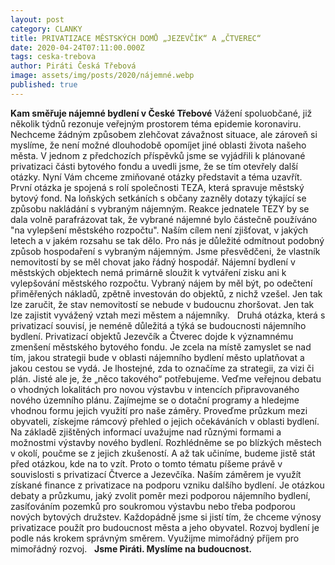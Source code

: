```yaml
---
layout: post
category: CLANKY
title: PRIVATIZACE MĚSTSKÝCH DOMŮ „JEZEVČÍK“ A „ČTVEREC“
date: 2020-04-24T07:11:00.000Z
tags: ceska-trebova
author: Piráti Česká Třebová
image: assets/img/posts/2020/nájemné.webp
published: true
---
```

**Kam směřuje nájemné bydlení v České Třebové**
Vážení spoluobčané,
již několik týdnů rezonuje veřejným prostorem téma epidemie koronaviru. Nechceme žádným způsobem zlehčovat závažnost situace, ale zároveň si myslíme, že není možné dlouhodobě opomíjet jiné oblasti života našeho města. V jednom z předchozích příspěvků jsme se vyjádřili k plánované privatizaci části bytového fondu a uvedli jsme, že se tím otevřely další otázky. Nyní Vám chceme zmiňované otázky představit a téma uzavřít.
První otázka je spojená s rolí společnosti TEZA, která spravuje městský bytový fond. Na loňských setkáních s občany zazněly dotazy týkající se způsobu nakládání s vybraným nájemným. Reakce jednatele TEZY by se dala volně parafrázovat tak, že vybrané nájemné bylo částečně používáno "na vylepšení městského rozpočtu". Naším cílem není zjišťovat, v jakých letech a v jakém rozsahu se tak dělo. Pro nás je důležité odmítnout podobný způsob hospodaření s vybraným nájemným.
Jsme přesvědčeni, že vlastník nemovitostí by se měl chovat jako řádný hospodář. Nájemní bydlení v městských objektech nemá primárně sloužit k vytváření zisku ani k vylepšování městského rozpočtu. Vybraný nájem by měl být, po odečtení přiměřených nákladů, zpětně investován do objektů, z nichž vzešel. Jen tak lze zaručit, že stav nemovitostí se nebude v budoucnu zhoršovat. Jen tak lze zajistit vyvážený vztah mezi městem a nájemníky.
 
Druhá otázka, která s privatizací souvisí, je neméně důležitá a týká se budoucnosti nájemního bydlení. Privatizací objektů Jezevčík a Čtverec dojde k významnému zmenšení městského bytového fondu. Je zcela na místě zamyslet se nad tím, jakou strategii bude v oblasti nájemního bydlení město uplatňovat a jakou cestou se vydá. Je lhostejné, zda to označíme za strategii, za vizi či plán. Jisté ale je, že „něco takového“ potřebujeme.
Veďme veřejnou debatu o vhodných lokalitách pro novou výstavbu v intencích připravovaného nového územního plánu. Zajímejme se o dotační programy a hledejme vhodnou formu jejich využití pro naše záměry. Proveďme průzkum mezi obyvateli, získejme rámcový přehled o jejich očekáváních v oblasti bydlení. Na základě zjištěných informací uvažujme nad různými formami a možnostmi výstavby nového bydlení. Rozhlédněme se po blízkých městech v okolí, poučme se z jejich zkušeností. A až tak učiníme, budeme jistě stát před otázkou, kde na to vzít.
Proto o tomto tématu píšeme právě v souvislosti s privatizací Čtverce a Jezevčíka. Naším záměrem je využít získané finance z privatizace na podporu vzniku dalšího bydlení. Je otázkou debaty a průzkumu, jaký zvolit poměr mezi podporou nájemního bydlení, zasíťováním pozemků pro soukromou výstavbu nebo třeba podporou nových bytových družstev. Každopádně jsme si jistí tím, že chceme výnosy privatizace použít pro budoucnost města a jeho obyvatel. Rozvoj bydlení je podle nás krokem správným směrem. Využijme mimořádný příjem pro mimořádný rozvoj.
 
**Jsme Piráti. Myslíme na budoucnost.**

